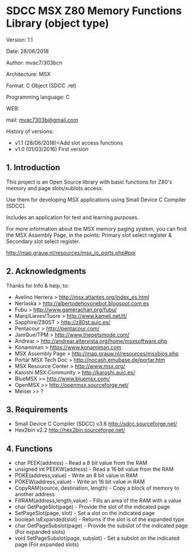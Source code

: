 # SDCC MSX Z80 Memory Functions Library (object type)

Version: 1.1

Date: 28/06/2018

Author: mvac7/303bcn

Architecture: MSX

Format: C Object (SDCC .rel)

Programming language: C

WEB:
 
mail: mvac7303b@gmail.com


History of versions:
- v1.1 (28/06/2018)<Add slot access functions
- v1.0 (01/03/2016) First version



## 1. Introduction

This project is an Open Source library with basic functions for Z80's memory 
and page slots/sublots access.
  
Use them for developing MSX applications using Small Device C Compiler (SDCC).

Includes an application for test and learning purposes.

For more information about the MSX memory paging system, you can find the 
MSX Assembly Page, in the points: Primary slot select register & Secondary slot 
select register.

http://map.grauw.nl/resources/msx_io_ports.php#ppi


## 2. Acknowledgments
  
Thanks for Info & help, to:

* Avelino Herrera > http://msx.atlantes.org/index_es.html
* Nerlaska > http://albertodehoyonebot.blogspot.com.es
* Fubu > http://www.gamerachan.org/fubu/
* Marq/Lieves!Tuore > http://www.kameli.net/lt/
* Sapphire/Z80ST > http://z80st.auic.es/
* Pentacour > http://pentacour.com/
* JamQue/TPM > http://www.thepetsmode.com/
* Andrear > http://andrear.altervista.org/home/msxsoftware.php
* Konamiman > https://www.konamiman.com
* MSX Assembly Page > http://map.grauw.nl/resources/msxbios.php
* Portar MSX Tech Doc > http://nocash.emubase.de/portar.htm
* MSX Resource Center > http://www.msx.org/
* Karoshi MSX Community > http://karoshi.auic.es/
* BlueMSX >> http://www.bluemsx.com/
* OpenMSX >> http://openmsx.sourceforge.net/
* Meisei  >> ?



## 3. Requirements

* Small Device C Compiler (SDCC) v3.6 http://sdcc.sourceforge.net/
* Hex2bin v2.2 http://hex2bin.sourceforge.net/ 



## 4. Functions

* char PEEK(address) - Read a 8 bit value from the RAM
* unsigned int PEEKW(address) - Read a 16 bit value from the RAM
* POKE(address,value) - Write an 8 bit value in RAM
* POKEW(address,value) - Write an 16 bit value in RAM
* CopyRAM(source, destination, length) - Copy a block of memory to another address
* FillRAM(address,length,value) - Fills an area of the RAM with a value
* char GetPageSlot(page) - Provide the slot of the indicated page
* SetPageSlot(page, slot) - Set a slot on the indicated page
* boolean IsExpanded(slot) - Returns if the slot is of the expanded type
* char GetPageSubslot(page) - Provide the subslot of the indicated page (For expanded slots)
* void SetPageSubslot(page, subslot) - Set a subslot on the indicated page (For expanded slots)

